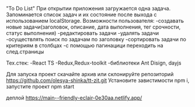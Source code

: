 "To Do List"
При открытии приложения загружается одна задача. Запоминается список задач и их состояние после выхода с использованием localStorage.
Возможности пользователя:
-создавать новые задачи(заголовок, описание, дата выполнения, тег срочности, статус выполнения)
-редактировать задачи
-удалять задачи
-осуществлять поиск по задачам по заголовку
-сортировать задачи по критериям в столбцах
-с помощью пагинацици переходить на след.страницы

Тех.стек:
-React TS
-Redux,Redux-toolkit
-библиотеки Ant Disign, dayjs

Для запуска проект скачайте архив или склонируйте репозиторий https://github.com/olesya-shinka/tt-zit.git
Установите завистимости npm i, запустите проект npm start

деплой https://main--friendly-eclair-0e30aa.netlify.app/
